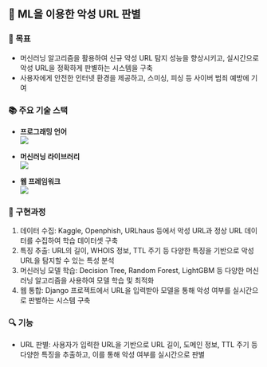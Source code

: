 ## 🚀 ML을 이용한 악성 URL 판별

### 🎯 목표
* 머신러닝 알고리즘을 활용하여 신규 악성 URL 탐지 성능을 향상시키고, 실시간으로 악성 URL을 정확하게 판별하는 시스템을 구축
* 사용자에게 안전한 인터넷 환경을 제공하고, 스미싱, 피싱 등 사이버 범죄 예방에 기여

### 📚 주요 기술 스택

- **프로그래밍 언어** </br> 
  <img src="https://img.shields.io/badge/-Python-3776AB?style=flat&logo=Python&logoColor=white"/>

- **머신러닝 라이브러리** </br>
  <img src="https://img.shields.io/badge/-scikitlearn-F7931E?style=flat&logo=scikitlearn&logoColor=white"/>

- **웹 프레임워크** </br> 
  <img src="https://img.shields.io/badge/-Django-092E20?style=flat&logo=Django&logoColor=white"/>

### 🔧 구현과정
1. 데이터 수집: Kaggle, Openphish, URLhaus 등에서 악성 URL과 정상 URL 데이터를 수집하여 학습 데이터셋 구축 <br> 
2. 특징 추출: URL의 길이, WHOIS 정보, TTL 주기 등 다양한 특징을 기반으로 악성 URL을 탐지할 수 있는 특성 분석 <br> 
3. 머신러닝 모델 학습: Decision Tree, Random Forest, LightGBM 등 다양한 머신러닝 알고리즘을 사용하여 모델 학습 및 최적화 <br> 
4. 웹 통합: Django 프로젝트에서 URL을 입력받아 모델을 통해 악성 여부를 실시간으로 판별하는 시스템 구축 <br> 


### 🔍 기능
* URL 판별: 사용자가 입력한 URL을 기반으로 URL 길이, 도메인 정보, TTL 주기 등 다양한 특징을 추출하고, 이를 통해 악성 여부를 실시간으로 판별
